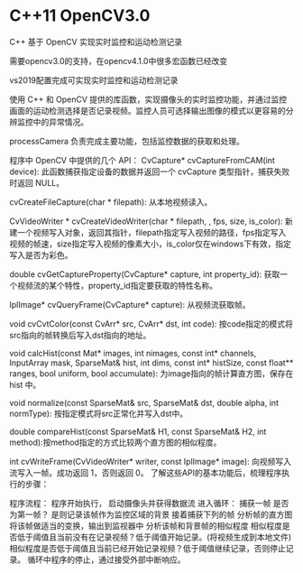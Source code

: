 # C++11 OpenCV3.0
C++ 基于 OpenCV 实现实时监控和运动检测记录

需要opencv3.0的支持，在opencv4.1.0中很多宏函数已经改变

vs2019配置完成可实现实时监控和运动检测记录

使用 C++ 和 OpenCV 提供的库函数，实现摄像头的实时监控功能，并通过监控画面的运动检测选择是否记录视频。监控人员可选择输出图像的模式以更容易的分辨监控中的异常情况。


processCamera 负责完成主要功能，包括监控数据的获取和处理。


程序中 OpenCV 中提供的几个 API：
CvCapture* cvCaptureFromCAM(int device): 此函数捕获指定设备的数据并返回一个 cvCapture 类型指针，捕获失败时返回 NULL。

cvCreateFileCapture(char * filepath): 从本地视频读入。

CvVideoWriter * cvCreateVideoWriter(char * filepath, , fps, size, is_color): 新建一个视频写入对象，返回其指针，filepath指定写入视频的路径，fps指定写入视频的帧速，size指定写入视频的像素大小，is_color仅在windows下有效，指定写入是否为彩色。

double cvGetCaptureProperty(CvCapture* capture, int property_id): 获取一个视频流的某个特性，property_id指定要获取的特性名称。

IplImage* cvQueryFrame(CvCapture* capture): 从视频流获取帧。

void cvCvtColor(const CvArr* src, CvArr* dst, int code): 按code指定的模式将src指向的帧转换后写入dst指向的地址。

void calcHist(const Mat* images, int nimages, const int* channels, InputArray mask, SparseMat& hist, int dims, const int* histSize, const float** ranges, bool uniform, bool accumulate): 为image指向的帧计算直方图，保存在 hist 中。

void normalize(const SparseMat& src, SparseMat& dst, double alpha, int normType): 按指定模式将src正常化并写入dst中。

double compareHist(const SparseMat& H1, const SparseMat& H2, int method):按method指定的方式比较两个直方图的相似程度。

int cvWriteFrame(CvVideoWriter* writer, const IplImage* image): 向视频写入流写入一帧。成功返回 1，否则返回 0。
了解这些API的基本功能后，梳理程序执行的步骤：

程序流程：
程序开始执行，
启动摄像头并获得数据流
进入循环：
捕获一帧
是否为第一帧？
是则记录该帧作为监控区域的背景
接着捕获下列的帧
分析帧的直方图
将该帧做适当的变换，输出到监视器中
分析该帧和背景帧的相似程度
相似程度是否低于阈值且当前没有在记录视频？低于阈值开始记录。(将视频生成到本地文件)
相似程度是否低于阈值且当前已经开始记录视频？低于阈值继续记录，否则停止记录。
循环中程序的停止，通过接受外部中断响应。


